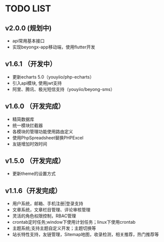 # TODO LIST

## v2.0.0 (规划中)

* api常用基本接口
* 实现beyongx-app移动端，使用flutter开发

## v1.6.1 （开发中）

* 更新echarts 5.0（youyiio/php-echarts）
* 引入api模块, 使用jwt支持
* 阿里、腾讯、极光短信支持（youyiio/beyong-sms）

## v1.6.0 （开发完成）

* 精简数据库
* 统一模块拦截器
* 各模块的管理功能使用路由定义
* 使用PhpSpreadsheet替换PHPExcel
* 友链增加时效时间

## v1.5.0 （开发完成）

* 更新theme的设置方式

## v1.1.6（开发完成）

+ 用户系统，邮箱、手机注册|登录支持
+ 文章系统，文章栏目管理、评论审核管理
+ 灵活的角色权限控制，RBAC管理
+ crontab定时任务;window下使用计划任务；linux下使用crontab
+ 主题系统;支持主题自定义开发；主题切换等
+ 站长特性支持，友链管理，Sitemap地图，收录检测，相关推荐，热门推荐等